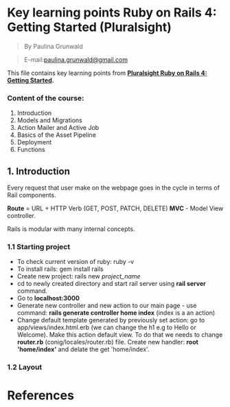 # Key learning points Ruby on Rails 4: Getting Started (Pluralsight)

> By Paulina Grunwald

> E-mail:paulina.grunwald@gmail.com

This file contains key learning points from __[Pluralsight Ruby on Rails 4: Getting Started](https://app.pluralsight.com/library/courses/ruby-rails-4-getting-started/table-of-contents).__


### Content of the course:
1. Introduction
2. Models and Migrations
3. Action Mailer and Active Job
4. Basics of the Asset Pipeline
5. Deployment
6. Functions

## 1. Introduction

Every request that user make on the webpage goes in the cycle in terms of Rail components.

__Route__ = URL + HTTP Verb (GET, POST, PATCH, DELETE)
__MVC__ - Model View controller.

Rails is modular with many internal concepts.

### 1.1 Starting project
- To check current version of ruby: ruby -v
- To install rails: gem install rails
- Create new project: rails new <em>project_name</em>
- cd to newly created directory and start rail server using __rail server__ command.
- Go to __localhost:3000__
- Generate new controller and new action to our main page - use command: __rails generate controller home index__ (index is a an action)
- Change default template generated by previously set action: go to app/views/index.html.erb (we can change the h1 e.g to Hello or Welcome). Make this action default view. To do that we needs to change __router.rb__ (conig/locales/router.rb) file.  Create new handler: __root 'home/index'__ and delate the get 'home/index'.


### 1.2 Layout


# References
